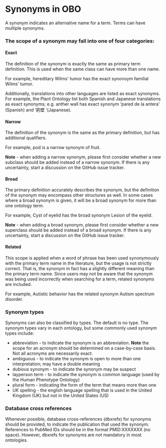# Synonyms in OBO

A synonym indicates an alternative name for a term. Terms can have multiple synonyms.

### The scope of a synonym may fall into one of four categories:

#### Exact

The definition of the synonym is exactly the same as primary term definition. This is used when the same class can have more than one name. 

For example, hereditary Wilms' tumor has the exact synonoym familial Wilms' tumor.

Additionally, translations into other languages are listed as exact synonyms. For example, the Plant Ontology list both Spanish and Japanese translations as exact synonyms; e.g. anther wall has exact synonym ‘pared de la antera’ (Spanish) and ‘葯壁 ‘(Japanese).

#### Narrow 

The definition of the synonym is the same as the primary definition, but has additional qualifiers. 

For example, pod is a narrow synonym of fruit. 

**Note** - when adding a narrow synonym, please first consider whether a new subclass should be added instead of a narrow synonym. If there is any uncertainty, start a discussion on the GitHub issue tracker.

#### Broad

The primary definition accurately describes the synonym, but the definition of the synonym may encompass other structures as well. In some cases where a broad synonym is given, it will be a broad synonym for more than one ontology term.

For example, Cyst of eyelid has the broad synonym Lesion of the eyelid.

**Note** - when adding a broad synonym, please first consider whether a new superclass should be added instead of a broad synonym. If there is any uncertainty, start a discussion on the GitHub issue tracker.

#### Related 

This scope is applied when a word of phrase has been used synonymously with the primary term name in the literature, but the usage is not strictly correct. That is, the synonym in fact has a slightly different meaning than the primary term name. Since users may not be aware that the synonym was being used incorrectly when searching for a term, related synonyms are included. 

For example, Autistic behavior has the related synonym Autism spectrum disorder.

### Synonym types

Synonyms can also be classified by types. The default is no type. The synonym types vary in each ontology, but some commonly used synonym types include:
- abbreviation - to indicate the synonym is an abbreviation. **Note** the scope for an acronym should be determined on a case-by-case basis. Not all acronyms are necessarily exact.
- ambiguous - to indicate the synonym is open to more than one interpretation; may have a double meaning
- dubious synonym - to indicate the synonym may be suspect
- layperson term - to indicate the synonym is common language (used by the Human Phenotype Ontology)
- plural form - indicating the form of the term that means more than one
- UK spelling - the english language spelling that is used in the United Kingdom (UK) but not in the United States (US)

### Database cross references

Whenever possible, database cross-references (dbxrefs) for synonyms should be provided, to indicate the publication that used the synonym. References to PubMed IDs should be in the format PMID:XXXXXXX (no space). However, dbxrefs for synonyms are not mandatory in most ontologies. 

